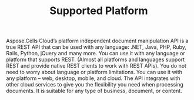 ﻿---
title: Supported Platform
second_title: Aspose.Cells Cloud Documen
type: docs
url: /ar/supported-platforms/
description: Aspose.Cells Cloud supports Excel to create, convert, merge, split, protected, inner object operation, and so on
weight: 50
---
Aspose.Cells Cloud’s platform independent document manipulation API is a true REST API that can be used with any language: .NET, Java, PHP, Ruby, Rails, Python, jQuery and many more. You can use it with any language or platform that supports REST. (Almost all platforms and languages support REST and provide native REST clients to work with REST APIs). You do not need to worry about language or platform limitations. You can use it with any platform – web, desktop, mobile, and cloud. The API integrates with other cloud services to give you the flexibility you need when processing documents. It is suitable for any type of business, document, or content.


